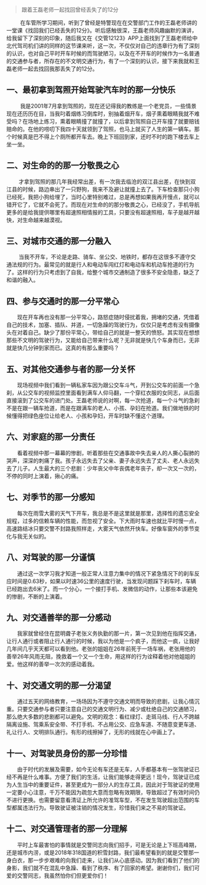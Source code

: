 > 跟着王磊老师一起找回曾经丢失了的12分

&emsp; &emsp; 在车管所学习期间，听到了曾经是特警现在在交警部门工作的王磊老师讲的一堂课《找回我们已经丢失的12分》。听后感触很深，王磊老师风趣幽默的演讲，给我留下了深刻的印象，随后我又在《交管12123》APP上面找到了王磊老师给中北代驾司机们讲的同样的这节课来听，这一次，不仅仅对自己的违章行为有了深刻的认识，也对自己平时开车时候的而驾驶陋习，以及在不开车的时候作为一名普通的交通参与者，所存在的不文明交通行为，有了一个深刻的认识，接下来我就和王磊老师一起去找回我那丢失了的12分。

## 	一、最初拿到驾照开始驾驶汽车时的那一分快乐

&emsp; &emsp; 我是2001年7月拿到驾照的，现在还记得我的教练是一个老党员，一些情景现在还历历在目，当我叼着烟练习倒库时，别抽着烟开车，烟子熏着眼睛我就不难受吗？在场地上练习，熏着眼睛撞了就撞了，以后拿到驾照自己开车撞了就要赔钱赔命的。在他的唠叨下我四十天就领到了驾照，也马上就买了人生的第一辆车。那个时候真是巴不得上个厕所都开车去。晚上下班回到家，还时不时的跑下楼去车上坐一坐。

## 	二、对生命的的那一分敬畏之心

&emsp;&emsp; 才拿到驾照的那几年我经常出差，有一次我去临沧的双江县出差，在快到双江县的时候，路边串出了一只野狗，我来不及避让就撞上去了。下车检查那只小狗已经死，我把小狗给埋了，当时心里特别难过，总是再想如果我再开慢点，就可以错开它了，它就不会死了。而现在对生命的的那分敬畏之心，已经没了，手机导航更多的是给我提供哪里有超速照相情报的工具，只要没有超速照相，车子是越开越快，对生命越来越漠视。

## 	三、对城市交通的那一分融入

&emsp;&emsp; 当我不开车，不论是走路、骑车、坐公交、地铁时，都存在这很多不遵守交通法规的行为。最常见的就是行人和电动车闯红灯和电动车和机动车抢道的行为了。这样的行为只考虑到了自我，给整个城市交通制造了很多不安全隐患，缺乏了和谐的融入。

## 	四、参与交通时的那一分平常心

&emsp;&emsp;现在开车再也没有那一分平常心，路怒症随时侵扰着我，拥堵的交通，凭借着自己的技术，加塞、插队、并道，一切急躁的驾驶行为，仅仅只是考虑有没有摄像头在对着自己。缺少了那份平常心，带给自己的就是一整天的愤怒。其实现在想想那些不文明的驾驶行为，又能给自己带来什么呢？无非就是快几个车身而已，无非就是快几分钟到家而已。这真的有那么重要吗？

## 	五、对其他交通参与者的那一分关怀

&emsp;&emsp;现场视频中我们看到一辆私家车因为跟公交车斗气，开到公交车的前面一个急刹，从公交车的视频监控里面看到满车人仰马翻，一个穿红衣服的女同志，从后面直接滚到了公交车的进门处。王磊老师说的对啊，每一次抢道，每一个斗气的急刹不是在跟一辆车抢道，而是在跟满车的老人、小孩、孕妇在抢道。我们做地铁的时候懂得把绿色座位让给老人、小孩和孕妇，开车时缺不懂这个道理。

## 	六、对家庭的那一分责任

&emsp;&emsp;看着视频中那一幕幕的惨剧，听着那些在交通事故中失去亲人的人撕心裂肺的哭声，深深的刺痛了我。孩子永远失去了父亲、妻子永远失去了丈夫、老人永远失去了儿子。人生最大的三个悲剧：少年丧父中年丧偶老年丧子，却一次又一次的，不停的同时上演着，揪心的痛。

## 	七、对季节的那一分感知

&emsp;&emsp;每次在雨雪大雾的天气下开车，我总是不是这里就是那里，选择性的遗忘安全规程，过多的信赖车辆的性能，而忽视了安全。下大雨时车速也就比平时慢一点，高速路结冰只要交警不封路我照样走，大雾天气依然开快车。好像车窗外的季节变化与我无关似的。

## 	八、对驾驶的那一分谨慎

&emsp;&emsp;通过这一次学习我才知道一般正常人注意力集中的情况下紧急情况下的刹车反应时间是0.63秒，如果以时速36公里的速度行驶，当发现问题踩下刹车时，车辆已经跑出去6米了。而一个分心，一个接打手机、发微信的动作，让那些本该避免的惨剧，不断的上演着。

## 	九、对交通善举的那一分感动

&emsp;&emsp;我家就曾经住在昆明聋子老张义务执勤的那一片，第一次见到他在指挥交通，让行人通行或者阻止行人通行的时候，我以为他是一个疯子，而他这一疯，让我好几年间几乎天天都可以看到他。老张的姐姐在26年前死于一场车祸，老张用他的善举26年风雨无阻，挽救着一个又一个生命，用这样的行为诠释着他对他姐姐的爱。他这样的善举一次次的感动着我。

## 十、对交通文明的那一分渴望

&emsp;&emsp;通过五天的网络教育，一场场因为不遵守交通文明而导致的悲剧，让我心情沉重。只要交通参与者只要注意自己的交通文明行为、减少或杜绝自己的交通陋习，那么绝大多数的悲剧都可以避免。文明的观念：看红绿灯、走斑马线、行人不跨越隔离设施、驾乘系安全带、不打手机、不占用公交、应急车道、不随意变更车道、礼让行人、文明排队通行。有形的线擦掉了，无形的线就在心中画上了。

## 十一、对驾驶员身份的那一分珍惜

&emsp;&emsp;由于时代的发展及需要，如今无论有车还是无车，人手都基本有一张驾驶证已经不再是什么难事。方便了我们的生活，让我们能够走得更远！现今，驾驶证已成为人生当中的重要证件，甚至更成为一部分人的生存工具，因此对于驾驶证的使用一定要小心注意，千万不能因为疏忽大意而忽略有效期限，导致超过了有效时间仍不进行更换。也需要留意看清证上所允许的准驾车型，不在发生驾驶超出范围的车型都属违法行为。导致驶证被注销的情况发生，珍惜我们来之不易的驾驶证。

## 十二、对交通管理者的那一分理解

&emsp;&emsp;平时上车最害怕的事情就是交警同志向我们招手，可是无论是上下班高峰期，还是城市内涝，或是2018年318国道的积雪封路，我们最希望看到的就是交警那一身白衣，那一步步艰难的向我们走来，让我们从心底感动。因为我们看到了他们的身影，我们就不在混乱中急躁、看到了秩序、有了回家的希望。谢谢你们，我们可爱的交警同志，我虽然怕你们但更爱你们！







